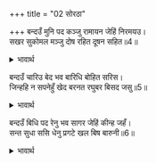 +++
title = "02 सोरठा"

+++
बन्दउँ मुनि पद कञ्जु रामायन जेहिं निरमयउ।  
सखर सुकोमल मञ्जु दोष रहित दूषन सहित॥4॥  

<details><summary>भावार्थ</summary>

मैं उन वाल्मीकि मुनि के चरण कमलों की वन्दना करता हूँ, जिन्होन्ने रामायण की रचना की है, जो खर (राक्षस) सहित होने पर भी (खर (कठोर) से विपरीत) बडी कोमल और सुन्दर है तथा जो दूषण (राक्षस) सहित होने पर भी दूषण अर्थात्‌ दोष से रहित है॥4॥  
</details>

बन्दउँ चारिउ बेद भव बारिधि बोहित सरिस।  
जिन्हहि न सपनेहुँ खेद बरनत रघुबर बिसद जसु॥5॥  

<details><summary>भावार्थ</summary>

मैं चारों वेदों की वन्दना करता हूँ, जो संसार समुद्र के पार होने के लिए जहाज के समान हैं तथा जिन्हें श्री रघुनाथजी का निर्मल यश वर्णन करते स्वप्न में भी खेद (थकावट) नहीं होता॥5॥  
</details>

बन्दउँ बिधि पद रेनु भव सागर जेहिं कीन्ह जहँ।  
सन्त सुधा ससि धेनु प्रगटे खल बिष बारुनी॥6॥  

<details><summary>भावार्थ</summary>

मैं ब्रह्माजी के चरण रज की वन्दना करता हूँ, जिन्होन्ने भवसागर बनाया है, जहाँ से एक ओर सन्तरूपी अमृत, चन्द्रमा और कामधेनु निकले और दूसरी ओर दुष्ट मनुष्य रूपी विष और मदिरा उत्पन्न हुए॥6॥  
</details>

